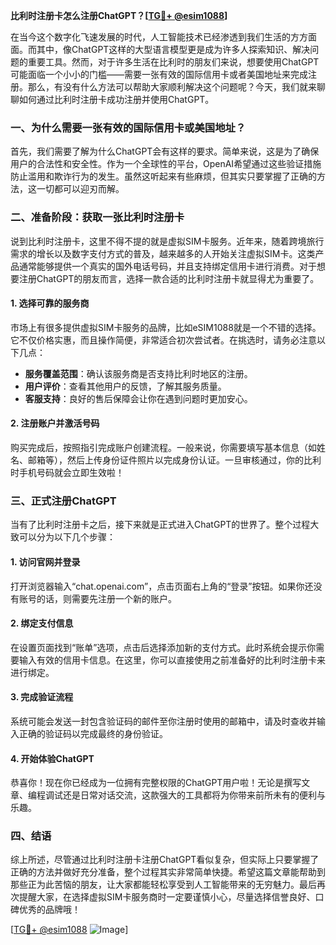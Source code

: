 **比利时注册卡怎么注册ChatGPT？[[TG💪+ @esim1088](https://t.me/s/esim1088)]**

在当今这个数字化飞速发展的时代，人工智能技术已经渗透到我们生活的方方面面。而其中，像ChatGPT这样的大型语言模型更是成为许多人探索知识、解决问题的重要工具。然而，对于许多生活在比利时的朋友们来说，想要使用ChatGPT可能面临一个小小的门槛——需要一张有效的国际信用卡或者美国地址来完成注册。那么，有没有什么方法可以帮助大家顺利解决这个问题呢？今天，我们就来聊聊如何通过比利时注册卡成功注册并使用ChatGPT。

### 一、为什么需要一张有效的国际信用卡或美国地址？

首先，我们需要了解为什么ChatGPT会有这样的要求。简单来说，这是为了确保用户的合法性和安全性。作为一个全球性的平台，OpenAI希望通过这些验证措施防止滥用和欺诈行为的发生。虽然这听起来有些麻烦，但其实只要掌握了正确的方法，这一切都可以迎刃而解。

### 二、准备阶段：获取一张比利时注册卡

说到比利时注册卡，这里不得不提的就是虚拟SIM卡服务。近年来，随着跨境旅行需求的增长以及数字支付方式的普及，越来越多的人开始关注虚拟SIM卡。这类产品通常能够提供一个真实的国外电话号码，并且支持绑定信用卡进行消费。对于想要注册ChatGPT的朋友而言，选择一款合适的比利时注册卡就显得尤为重要了。

#### 1. 选择可靠的服务商
市场上有很多提供虚拟SIM卡服务的品牌，比如eSIM1088就是一个不错的选择。它不仅价格实惠，而且操作简便，非常适合初次尝试者。在挑选时，请务必注意以下几点：
- **服务覆盖范围**：确认该服务商是否支持比利时地区的注册。
- **用户评价**：查看其他用户的反馈，了解其服务质量。
- **客服支持**：良好的售后保障会让你在遇到问题时更加安心。

#### 2. 注册账户并激活号码
购买完成后，按照指引完成账户创建流程。一般来说，你需要填写基本信息（如姓名、邮箱等），然后上传身份证件照片以完成身份认证。一旦审核通过，你的比利时手机号码就会立即生效啦！

### 三、正式注册ChatGPT

当有了比利时注册卡之后，接下来就是正式进入ChatGPT的世界了。整个过程大致可以分为以下几个步骤：

#### 1. 访问官网并登录
打开浏览器输入“chat.openai.com”，点击页面右上角的“登录”按钮。如果你还没有账号的话，则需要先注册一个新的账户。

#### 2. 绑定支付信息
在设置页面找到“账单”选项，点击后选择添加新的支付方式。此时系统会提示你需要输入有效的信用卡信息。在这里，你可以直接使用之前准备好的比利时注册卡来进行绑定。

#### 3. 完成验证流程
系统可能会发送一封包含验证码的邮件至你注册时使用的邮箱中，请及时查收并输入正确的验证码以完成最终的身份验证。

#### 4. 开始体验ChatGPT
恭喜你！现在你已经成为一位拥有完整权限的ChatGPT用户啦！无论是撰写文章、编程调试还是日常对话交流，这款强大的工具都将为你带来前所未有的便利与乐趣。

### 四、结语

综上所述，尽管通过比利时注册卡注册ChatGPT看似复杂，但实际上只要掌握了正确的方法并做好充分准备，整个过程其实非常简单快捷。希望这篇文章能帮助到那些正为此苦恼的朋友，让大家都能轻松享受到人工智能带来的无穷魅力。最后再次提醒大家，在选择虚拟SIM卡服务商时一定要谨慎小心，尽量选择信誉良好、口碑优秀的品牌哦！

[[TG💪+ @esim1088](https://t.me/s/esim1088) ![Image](https://i.postimg.cc/4NQfJmqS/Snipaste-2025-05-13-00-14-12.png)]